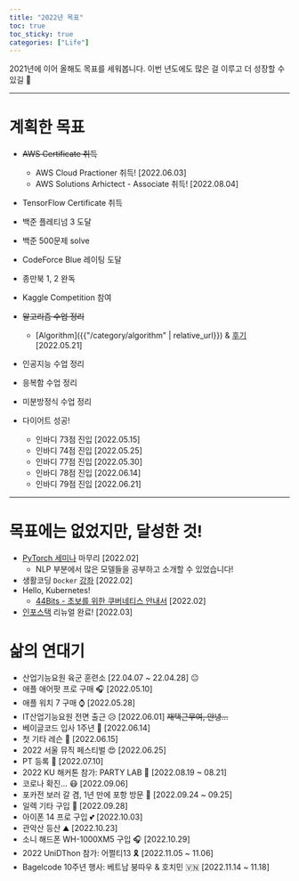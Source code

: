 ```yaml
---
title: "2022년 목표"
toc: true
toc_sticky: true
categories: ["Life"]
---
```


2021년에 이어 올해도 목표를 세워봅니다. 이번 년도에도 많은 걸 이루고 더 성장할 수 있길 🙏

<hr/>

# 계획한 목표

- ~~AWS Certificate 취득~~
  - AWS Cloud Practioner 취득! [2022.06.03]
  - AWS Solutions Arhictect - Associate 취득! [2022.08.04]
- TensorFlow Certificate 취득

- 백준 플레티넘 3 도달
- 백준 500문제 solve
- CodeForce Blue 레이팅 도달
- 종만북 1, 2 완독

- Kaggle Competition 참여

- ~~알고리즘 수업 정리~~
  - [Algorithm]({{"/category/algorithm" | relative_url}}) & [후기](https://bluehorn07.github.io/computer_science/2022/05/21/end-of-algorithm-lecture.html) [2022.05.21]
- 인공지능 수업 정리

- 응복함 수업 정리
- 미분방정식 수업 정리

- 다이어트 성공!
  - 인바디 73점 진입 [2022.05.15]
  - 인바디 74점 진입 [2022.05.25]
  - 인바디 77점 진입 [2022.05.30]
  - 인바디 78점 진입 [2022.06.14]
  - 인바디 79점 진입 [2022.06.21]

<hr/>

# 목표에는 없었지만, 달성한 것!

- [PyTorch 세미나](https://poapper.github.io/pytorch-seminar/) 마무리 [2022.02]
  - NLP 부분에서 많은 모델들을 공부하고 소개할 수 있었습니다!
- 생활코딩 `Docker` [강좌](https://youtube.com/playlist?list=PLuHgQVnccGMDeMJsGq2O-55Ymtx0IdKWf) [2022.02]
- Hello, Kubernetes!
  - [44Bits - 초보를 위한 쿠버네티스 안내서](https://youtube.com/playlist?list=PLIUCBpK1dpsNf1m-2kiosmfn2nXfljQgb) [2022.02]
- [인포스택](https://inpostack.poapper.club/) 리뉴얼 완료! [2022.03]


# 삶의 연대기

- 산업기능요원 육군 훈련소 [22.04.07 ~ 22.04.28] 😐
- 애플 애어팟 프로 구매 🎧 [2022.05.10]
- 애플 워치 7 구매 ⌚️ [2022.05.28]
- IT산업기능요원 전면 출근 😥 [2022.06.01] ~~재택근무여, 안녕...~~
- 베이글코드 입사 1주년 🥯 [2022.06.14]
- 첫 기타 레슨 🎸 [2022.06.15]
- 2022 서울 뮤직 페스티벌 😍 [2022.06.25]
- PT 등록 💪 [2022.07.10]
- 2022 KU 해커톤 참가: PARTY LAB 🥳 [2022.08.19 ~ 08.21]
- 코로나 확진... 😷 [2022.09.06]
- 포카전 보러 갈 겸, 1년 만에 포항 방문 🚀 [2022.09.24 ~ 09.25]
- 일렉 기타 구입 🎸 [2022.09.28]
- 아이폰 14 프로 구입 💕 [2022.10.03]
- 관악산 등산 ⛰️ [2022.10.23]
- 소니 해드폰 WH-1000XM5 구입 🎧️ [2022.10.29]
- 2022 UniDThon 참가: 어쩔티13 🎗 [2022.11.05 ~ 11.06]
- Bagelcode 10주년 행사: 베트남 붕따우 & 호치민 🇻🇳 [2022.11.14 ~ 11.18]
